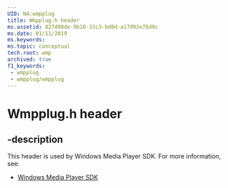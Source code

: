 ```yaml
---
UID: NA:wmpplug
title: Wmpplug.h header
ms.assetid: 827d90de-9b18-33c3-bd0d-a17992e7bd9c
ms.date: 01/11/2019
ms.keywords: 
ms.topic: conceptual
tech.root: wmp
archived: true
f1_keywords:
 - wmpplug
 - wmpplug/wmpplug
---
```


# Wmpplug.h header


## -description

This header is used by Windows Media Player SDK. For more information, see:

- [Windows Media Player SDK](../_wmp/index.md)

